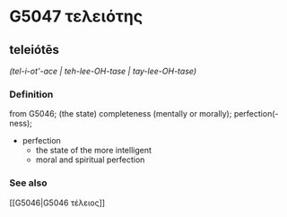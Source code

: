 # G5047 τελειότης

## teleiótēs

_(tel-i-ot'-ace | teh-lee-OH-tase | tay-lee-OH-tase)_

### Definition

from G5046; (the state) completeness (mentally or morally); perfection(-ness); 

- perfection
  - the state of the more intelligent
  - moral and spiritual perfection

### See also

[[G5046|G5046 τέλειος]]

